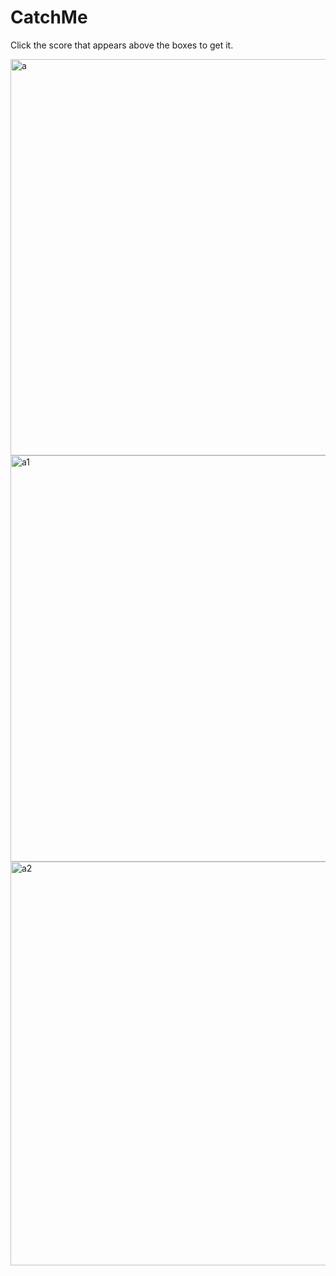 # CatchMe
Click the score that appears above the boxes to get it.

<img width="634" alt="a" src="https://user-images.githubusercontent.com/75726319/168277241-d3ff9a25-1992-410d-905e-92265df41e8d.PNG">

<img width="650" alt="a1" src="https://user-images.githubusercontent.com/75726319/168277572-cc221774-5aa0-41bd-91dc-dc64d9828901.PNG">

<img width="646" alt="a2" src="https://user-images.githubusercontent.com/75726319/168277928-96ee7087-956f-449d-9857-3248c3ce8922.PNG">
